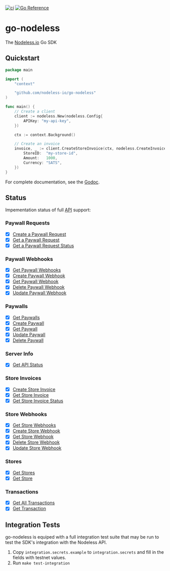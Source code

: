 [![ci](https://github.com/nodeless-io/go-nodeless/actions/workflows/main_push.yml/badge.svg)](https://github.com/nodeless-io/go-nodeless/actions/workflows/main_push.yml)
[![Go Reference](https://pkg.go.dev/badge/github.com/nodeless-io/go-nodeless.svg)](https://pkg.go.dev/github.com/nodeless-io/go-nodeless)

# go-nodeless

The [Nodeless.io](https://nodeless.io) Go SDK

## Quickstart

```go
package main

import (
	"context"

	"github.com/nodeless-io/go-nodeless"
)

func main() {
	// Create a client
	client := nodeless.New(nodeless.Config{
		APIKey: "my-api-key",
	})

	ctx := context.Background()

	// Create an invoice
	invoice, _ := client.CreateStoreInvoice(ctx, nodeless.CreateInvoiceRequest{
		StoreID:  "my-store-id",
		Amount:   1000,
		Currency: "SATS",
	})
}
```

For complete documentation, see the [Godoc](https://pkg.go.dev/github.com/nodeless-io/go-nodeless).

## Status

Impementation status of full [API](https://nodeless.io/api-docs#) support:

### Paywall Requests
- [x] [Create a Paywall Request](https://nodeless.io/api-docs#paywall-requests-POSTapi-v1-paywall--id--request)
- [x] [Get a Paywall Request](https://nodeless.io/api-docs#paywall-requests-GETapi-v1-paywall--id--request--requestId-)
- [x] [Get a Paywall Request Status](https://nodeless.io/api-docs#paywall-requests-GETapi-v1-paywall--id--request--requestId--status)

### Paywall Webhooks
- [x] [Get Paywall Webhooks](https://nodeless.io/api-docs#paywall-webhooks-GETapi-v1-paywall--id--webhook)
- [x] [Create Paywall Webhook](https://nodeless.io/api-docs#paywall-webhooks-POSTapi-v1-paywall--id--webhook)
- [x] [Get Paywall Webhook](https://nodeless.io/api-docs#paywall-webhooks-GETapi-v1-paywall--id--webhook--webhookId-)
- [x] [Delete Paywall Webhook](https://nodeless.io/api-docs#paywall-webhooks-DELETEapi-v1-paywall--id--webhook--webhookId-)
- [x] [Update Paywall Webhook](https://nodeless.io/api-docs#paywall-webhooks-PUTapi-v1-paywall--id--webhook--webhookId-)

### Paywalls
- [x] [Get Paywalls](https://nodeless.io/api-docs#paywalls-GETapi-v1-paywall)
- [x] [Create Paywall](https://nodeless.io/api-docs#paywalls-POSTapi-v1-paywall)
- [x] [Get Paywall](https://nodeless.io/api-docs#paywalls-GETapi-v1-paywall--id-)
- [x] [Update Paywall](https://nodeless.io/api-docs#paywalls-PUTapi-v1-paywall--id-)
- [x] [Delete Paywall](https://nodeless.io/api-docs#paywalls-DELETEapi-v1-paywall--id-)

### Server Info
- [x] [Get API Status](https://nodeless.io/api-docs#server-info-GETapi-v1-status)

### Store Invoices
- [x] [Create Store Invoice](https://nodeless.io/api-docs#store-invoices-POSTapi-v1-store--id--invoice)
- [x] [Get Store Invoice](https://nodeless.io/api-docs#store-invoices-GETapi-v1-store--id--invoice--invoiceId-)
- [x] [Get Store Invoice Status](https://nodeless.io/api-docs#store-invoices-GETapi-v1-store--id--invoice--invoiceId--status)

### Store Webhooks
- [x] [Get Store Webhooks](https://nodeless.io/api-docs#store-webhooks-GETapi-v1-store--id--webhook)
- [x] [Create Store Webhook](https://nodeless.io/api-docs#store-webhooks-POSTapi-v1-store--id--webhook)
- [x] [Get Store Webhook](https://nodeless.io/api-docs#store-webhooks-GETapi-v1-store--id--webhook--webhookId-)
- [x] [Delete Store Webhook](https://nodeless.io/api-docs#store-webhooks-DELETEapi-v1-store--id--webhook--webhookId-)
- [x] [Update Store Webhook](https://nodeless.io/api-docs#store-webhooks-PUTapi-v1-store--id--webhook--webhookId-)

### Stores
- [x] [Get Stores](https://nodeless.io/api-docs#stores-GETapi-v1-store)
- [x] [Get Store](https://nodeless.io/api-docs#stores-GETapi-v1-store--id-)

### Transactions
- [x] [Get All Transactions](https://nodeless.io/api-docs#transactions-GETapi-v1-transaction)
- [x] [Get Transaction](https://nodeless.io/api-docs#transactions-GETapi-v1-transaction--id-)

## Integration Tests

go-nodeless is equiped with a full integration test suite that may be run to
test the SDK's integration with the Nodeless API.

1. Copy `integration.secrets.example` to `integration.secrets` and fill in the
fields with testnet values.
2. Run `make test-integration`
